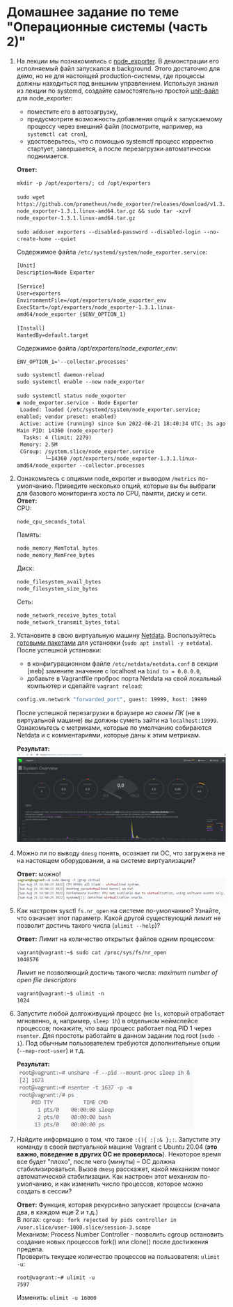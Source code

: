 # Домашнее задание по теме "Операционные системы (часть 2)"

1. На лекции мы познакомились с [node_exporter](https://github.com/prometheus/node_exporter/releases). В демонстрации его исполняемый файл запускался в background. Этого достаточно для демо, но не для настоящей production-системы, где процессы должны находиться под внешним управлением. Используя знания из лекции по systemd, создайте самостоятельно простой [unit-файл](https://www.freedesktop.org/software/systemd/man/systemd.service.html) для node_exporter:

    * поместите его в автозагрузку,
    * предусмотрите возможность добавления опций к запускаемому процессу через внешний файл (посмотрите, например, на `systemctl cat cron`),
    * удостоверьтесь, что с помощью systemctl процесс корректно стартует, завершается, а после перезагрузки автоматически поднимается.  

    **Ответ:**  
    ```
    mkdir -p /opt/exporters/; cd /opt/exporters

    sudo wget https://github.com/prometheus/node_exporter/releases/download/v1.3.1/ node_exporter-1.3.1.linux-amd64.tar.gz && sudo tar -xzvf node_exporter-1.3.1.linux-amd64.tar.gz

    sudo adduser exporters --disabled-password --disabled-login --no-create-home --quiet
    ```
    Содержимое файла `/etc/systemd/system/node_exporter.service`:  
    ```
    [Unit]
    Description=Node Exporter

    [Service]
    User=exporters
    EnvironmentFile=/opt/exporters/node_exporter_env
    ExecStart=/opt/exporters/node_exporter-1.3.1.linux-amd64/node_exporter {$ENV_OPTION_1}

    [Install]
    WantedBy=default.target
    ```
    Содержимое файла */opt/exporters/node_exporter_env*:  
    ```
    ENV_OPTION_1='--collector.processes'
    ```
    ```
    sudo systemctl daemon-reload
    sudo systemctl enable --now node_exporter

    sudo systemctl status node_exporter
    ● node_exporter.service - Node Exporter
     Loaded: loaded (/etc/systemd/system/node_exporter.service; enabled; vendor preset: enabled)
     Active: active (running) since Sun 2022-08-21 18:40:34 UTC; 3s ago
   Main PID: 14360 (node_exporter)
      Tasks: 4 (limit: 2279)
     Memory: 2.5M
     CGroup: /system.slice/node_exporter.service
             └─14360 /opt/exporters/node_exporter-1.3.1.linux-amd64/node_exporter --collector.processes
    ```
2. Ознакомьтесь с опциями node_exporter и выводом `/metrics` по-умолчанию. Приведите несколько опций, которые вы бы выбрали для базового мониторинга хоста по CPU, памяти, диску и сети.
    **Ответ:**  
    CPU:  
    ```
    node_cpu_seconds_total
    ```
    Память:  
    ```
    node_memory_MemTotal_bytes
    node_memory_MemFree_bytes
    ```
    Диск:  
    ```
    node_filesystem_avail_bytes
    node_filesystem_size_bytes
    ```
    Сеть:
    ```
    node_network_receive_bytes_total
    node_network_transmit_bytes_total
    ```
3. Установите в свою виртуальную машину [Netdata](https://github.com/netdata/netdata). Воспользуйтесь [готовыми пакетами](https://packagecloud.io/netdata/netdata/install) для установки (`sudo apt install -y netdata`). После успешной установки:
    * в конфигурационном файле `/etc/netdata/netdata.conf` в секции [web] замените значение с localhost на `bind to = 0.0.0.0`,
    * добавьте в Vagrantfile проброс порта Netdata на свой локальный компьютер и сделайте `vagrant reload`:

    ```bash
    config.vm.network "forwarded_port", guest: 19999, host: 19999
    ```

    После успешной перезагрузки в браузере *на своем ПК* (не в виртуальной машине) вы должны суметь зайти на `localhost:19999`. Ознакомьтесь с метриками, которые по умолчанию собираются Netdata и с комментариями, которые даны к этим метрикам.

    **Результат:**  
    ![](./assets/images/../../.assets/images/netdata.png)
4. Можно ли по выводу `dmesg` понять, осознает ли ОС, что загружена не на настоящем оборудовании, а на системе виртуализации?

    **Ответ:** можно!  
    ![](./assets/images/../../.assets/images/dmesg.png)

5. Как настроен sysctl `fs.nr_open` на системе по-умолчанию? Узнайте, что означает этот параметр. Какой другой существующий лимит не позволит достичь такого числа (`ulimit --help`)?

    **Ответ:** Лимит на количество открытых файлов одним процессом:  
    ```
    vagrant@vagrant:~$ sudo cat /proc/sys/fs/nr_open
    1048576
    ```
    Лимит не позволяющий достичь такого числа: *maximum number of open file descriptors*  
    ```
    vagrant@vagrant:~$ ulimit -n
    1024
    ```

6. Запустите любой долгоживущий процесс (не `ls`, который отработает мгновенно, а, например, `sleep 1h`) в отдельном неймспейсе процессов; покажите, что ваш процесс работает под PID 1 через `nsenter`. Для простоты работайте в данном задании под root (`sudo -i`). Под обычным пользователем требуются дополнительные опции (`--map-root-user`) и т.д.

    **Результат:**  
    ![](./assets/images/../../.assets/images/unshare.png)

7. Найдите информацию о том, что такое `:(){ :|:& };:`. Запустите эту команду в своей виртуальной машине Vagrant с Ubuntu 20.04 (**это важно, поведение в других ОС не проверялось**). Некоторое время все будет "плохо", после чего (минуты) – ОС должна стабилизироваться. Вызов `dmesg` расскажет, какой механизм помог автоматической стабилизации. Как настроен этот механизм по-умолчанию, и как изменить число процессов, которое можно создать в сессии?

    **Ответ:** Функция, которая рекурсивно запускает процессы (сначала два, в каждом еще 2 и т.д.)  
    В логах: `cgroup: fork rejected by pids controller in /user.slice/user-1000.slice/session-3.scope`  
    Механизм: Process Number Controller -  позволить cgroup остановить создание новых процессов fork() или clone() после достижения предела.  
    Проверить текущее количество процессов на пользователя: `ulimit -u`:  
    ```
    root@vagrant:~# ulimit -u
    7597
    ```
    Изменить: `ulimit -u 16000`  
